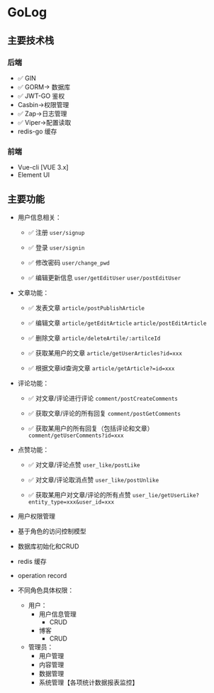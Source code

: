# GoLog

## 主要技术栈

### 后端

* :white_check_mark: GIN
* :white_check_mark: GORM-> 数据库
* :white_check_mark: JWT-GO 鉴权
* Casbin->权限管理
* :white_check_mark: Zap->日志管理
* :white_check_mark: Viper->配置读取
* redis-go 缓存

### 前端

* Vue-cli [VUE 3.x]
* Element UI

## 主要功能

* 用户信息相关：

  * :white_check_mark: 注册 `user/signup`

  * :white_check_mark: 登录 `user/signin`

  * :white_check_mark: 修改密码 `user/change_pwd`

  * :white_check_mark: 编辑更新信息 `user/getEditUser` `user/postEditUser`

* 文章功能：

  * :white_check_mark: 发表文章 `article/postPublishArticle`

  * :white_check_mark: 编辑文章 `article/getEditArticle` `article/postEditArticle`

  * :white_check_mark: 删除文章 `article/deleteArtile/:artilceId`

  * :white_check_mark: 获取某用户的文章 `article/getUserArticles?id=xxx`

  * :white_check_mark: 根据文章id查询文章 `article/getArticle?=id=xxx`

* 评论功能：

  * :white_check_mark: 对文章/评论进行评论 `comment/postCreateComments` 

  * :white_check_mark: 获取文章/评论的所有回复 `comment/postGetComments`

  * :white_check_mark: 获取某用户的所有回复（包括评论和文章） `comment/getUserComments?id=xxx`

* 点赞功能：

  * :white_check_mark: 对文章/评论点赞 `user_like/postLike`

  * :white_check_mark: 对文章/评论取消点赞 `user_like/postUnlike`

  * :white_check_mark: 获取某用户对文章/评论的所有点赞 `user_lie/getUserLike?entity_type=xxx&user_id=xxx`

* 用户权限管理

* 基于角色的访问控制模型

* 数据库初始化和CRUD

* redis 缓存

* operation record

* 不同角色具体权限：

  * 用户：
    * 用户信息管理
      * CRUD
    * 博客
      * CRUD
  * 管理员：
    * 用户管理
    * 内容管理
    * 数据管理
    * 系统管理【各项统计数据报表监控】

  

  

  